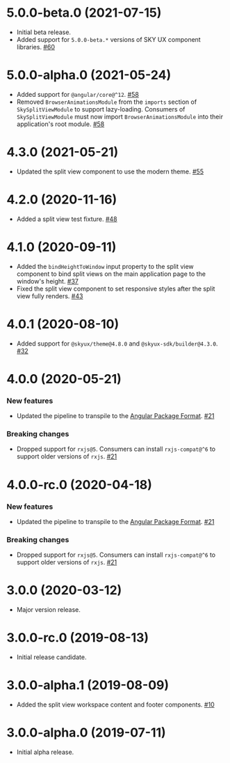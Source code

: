 # 5.0.0-beta.0 (2021-07-15)

- Initial beta release.
- Added support for `5.0.0-beta.*` versions of SKY UX component libraries. [#60](https://github.com/blackbaud/skyux-split-view/pull/60)

# 5.0.0-alpha.0 (2021-05-24)

- Added support for `@angular/core@^12`. [#58](https://github.com/blackbaud/skyux-split-view/pull/58)
- Removed `BrowserAnimationsModule` from the `imports` section of `SkySplitViewModule` to support lazy-loading. Consumers of `SkySplitViewModule` must now import `BrowserAnimationsModule` into their application's root module. [#58](https://github.com/blackbaud/skyux-split-view/pull/58)

# 4.3.0 (2021-05-21)

- Updated the split view component to use the modern theme. [#55](https://github.com/blackbaud/skyux-split-view/pull/55)

# 4.2.0 (2020-11-16)

- Added a split view test fixture. [#48](https://github.com/blackbaud/skyux-split-view/pull/48)

# 4.1.0 (2020-09-11)

- Added the `bindHeightToWindow` input property to the split view component to bind split views on the main application page to the window's height. [#37](https://github.com/blackbaud/skyux-split-view/pull/37)
- Fixed the split view component to set responsive styles after the split view fully renders. [#43](https://github.com/blackbaud/skyux-split-view/pull/43)

# 4.0.1 (2020-08-10)

- Added support for `@skyux/theme@4.8.0` and `@skyux-sdk/builder@4.3.0`. [#32](https://github.com/blackbaud/skyux-split-view/pull/32)

# 4.0.0 (2020-05-21)

### New features

- Updated the pipeline to transpile to the [Angular Package Format](https://docs.google.com/document/d/1CZC2rcpxffTDfRDs6p1cfbmKNLA6x5O-NtkJglDaBVs/preview). [#21](https://github.com/blackbaud/skyux-split-view/pull/21)

### Breaking changes

- Dropped support for `rxjs@5`. Consumers can install `rxjs-compat@^6` to support older versions of `rxjs`. [#21](https://github.com/blackbaud/skyux-split-view/pull/21)

# 4.0.0-rc.0 (2020-04-18)

### New features

- Updated the pipeline to transpile to the [Angular Package Format](https://docs.google.com/document/d/1CZC2rcpxffTDfRDs6p1cfbmKNLA6x5O-NtkJglDaBVs/preview). [#21](https://github.com/blackbaud/skyux-split-view/pull/21)

### Breaking changes

- Dropped support for `rxjs@5`. Consumers can install `rxjs-compat@^6` to support older versions of `rxjs`. [#21](https://github.com/blackbaud/skyux-split-view/pull/21)

# 3.0.0 (2020-03-12)

- Major version release.

# 3.0.0-rc.0 (2019-08-13)

- Initial release candidate.

# 3.0.0-alpha.1 (2019-08-09)

- Added the split view workspace content and footer components. [#10](https://github.com/blackbaud/skyux-split-view/pull/10)

# 3.0.0-alpha.0 (2019-07-11)

- Initial alpha release.
